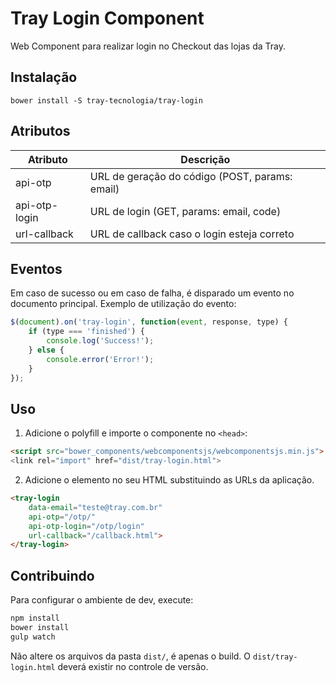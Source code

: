 # Tray Login Component
Web Component para realizar login no Checkout das lojas da Tray.

## Instalação

`bower install -S tray-tecnologia/tray-login`

## Atributos
Atributo      | Descrição
--------      | -----------
api-otp       | URL de geração do código (POST, params: email)
api-otp-login | URL de login (GET, params: email, code)
url-callback  | URL de callback caso o login esteja correto

## Eventos

Em caso de sucesso ou em caso de falha, é disparado um evento no documento principal.
Exemplo de utilização do evento:
```js
$(document).on('tray-login', function(event, response, type) {
    if (type === 'finished') {
        console.log('Success!');
    } else {
        console.error('Error!');
    }
});
```

## Uso

1. Adicione o polyfill e importe o componente no `<head>`:
```HTML
<script src="bower_components/webcomponentsjs/webcomponentsjs.min.js">
<link rel="import" href="dist/tray-login.html">
```

2. Adicione o elemento no seu HTML substituindo as URLs da aplicação.

```HTML
<tray-login
	data-email="teste@tray.com.br"
    api-otp="/otp/"
    api-otp-login="/otp/login"
    url-callback="/callback.html">
</tray-login>
```

## Contribuindo

Para configurar o ambiente de dev, execute:
```sh
npm install
bower install
gulp watch
```

Não altere os arquivos da pasta `dist/`, é apenas o build. O `dist/tray-login.html` deverá existir no controle de versão.
